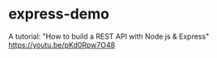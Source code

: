 # express-demo

A tutorial: "How to build a REST API with Node js & Express"
https://youtu.be/pKd0Rpw7O48
